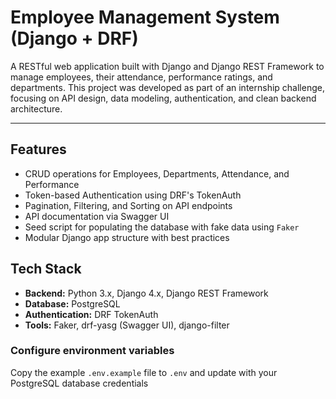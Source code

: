 #  Employee Management System (Django + DRF)

A RESTful web application built with Django and Django REST Framework to manage employees, their attendance, performance ratings, and departments. This project was developed as part of an internship challenge, focusing on API design, data modeling, authentication, and clean backend architecture.

---

##  Features

- CRUD operations for Employees, Departments, Attendance, and Performance
- Token-based Authentication using DRF's TokenAuth
- Pagination, Filtering, and Sorting on API endpoints
- API documentation via Swagger UI
- Seed script for populating the database with fake data using `Faker`
- Modular Django app structure with best practices


##  Tech Stack

- **Backend:** Python 3.x, Django 4.x, Django REST Framework
- **Database:** PostgreSQL
- **Authentication:** DRF TokenAuth
- **Tools:** Faker, drf-yasg (Swagger UI), django-filter


###  Configure environment variables

Copy the example `.env.example` file to `.env` and update with your PostgreSQL database credentials


